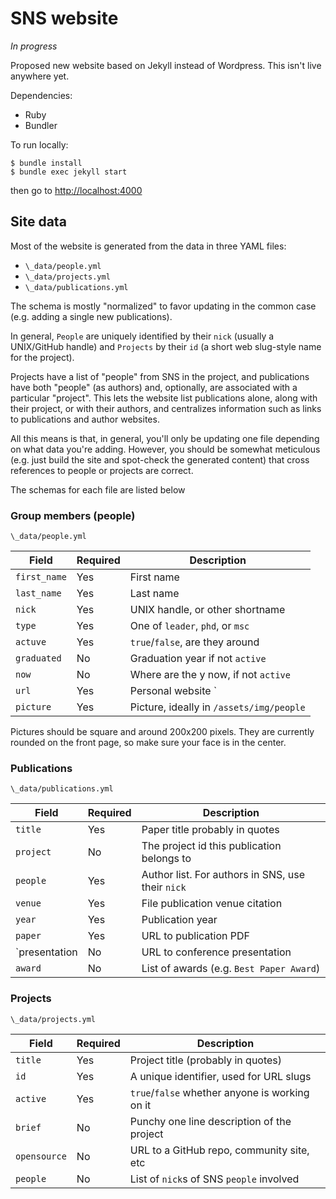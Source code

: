 # SNS website

_In progress_

Proposed new website based on Jekyll instead of Wordpress. This isn't live anywhere yet.

Dependencies:

  * Ruby
  * Bundler

To run locally:

```
$ bundle install
$ bundle exec jekyll start
```

then go to <http://localhost:4000>

## Site data

Most of the website is generated from the data in three YAML files:

  * `\_data/people.yml`
  * `\_data/projects.yml`
  * `\_data/publications.yml`

The schema is mostly "normalized" to favor updating in the common case (e.g.
adding a single new publications).

In general, `People` are uniquely identified by their `nick` (usually a
UNIX/GitHub handle) and `Projects` by their `id` (a short web slug-style name
for the project).

Projects have a list of "people" from SNS in the project, and publications have
both "people" (as authors) and, optionally, are associated with a particular
"project". This lets the website list publications alone, along with their
project, or with their authors, and centralizes information such as links to
publications and author websites.

All this means is that, in general, you'll only be updating one file depending
on what data you're adding. However, you should be somewhat meticulous (e.g.
just build the site and spot-check the generated content) that cross references
to people or projects are correct.

The schemas for each file are listed below

### Group members (people)

`\_data/people.yml`

| Field          | Required  | Description                              |
|----------------|-----------|------------------------------------------|
| `first_name`   | Yes       | First name                               |
| `last_name`    | Yes       | Last name                                |
| `nick`         | Yes       | UNIX handle, or other shortname          |
| `type`         | Yes       | One of `leader`, `phd`, or `msc`         |
| `actuve`       | Yes       | `true`/`false`, are they around          |
| `graduated`    | No        | Graduation year if not `active`          |
| `now`          | No        | Where are the y now, if not `active`     |
| `url`          | Yes       | Personal website              `          |
| `picture`      | Yes       | Picture, ideally in `/assets/img/people` |

Pictures should be square and around 200x200 pixels. They are currently rounded
on the front page, so make sure your face is in the center.

### Publications

`\_data/publications.yml`


| Field          | Required  | Description                                       |
|----------------|-----------|---------------------------------------------------|
| `title`        | Yes       | Paper title probably in quotes                    |
| `project`      | No        | The project id this publication belongs to        |
| `people`       | Yes       | Author list. For authors in SNS, use their `nick` |
| `venue`        | Yes       | File publication venue citation                   |
| `year`         | Yes       | Publication year                                  |
| `paper`        | Yes       | URL to publication PDF                            |
| `presentation  | No        | URL to conference presentation                    |
| `award`        | No        | List of awards (e.g. `Best Paper Award`)          |


### Projects

`\_data/projects.yml`

| Field          | Required  | Description                                    |
|----------------|-----------|------------------------------------------------|
| `title`        | Yes       | Project title (probably in quotes)             |
| `id`           | Yes       | A unique identifier, used for URL slugs        |
| `active`       | Yes       | `true`/`false` whether anyone is working on it |
| `brief`        | No        | Punchy one line description of the project     |
| `opensource`   | No        | URL to a GitHub repo, community site, etc      |
| `people`       | No        | List of `nick`s of SNS `people` involved       |

